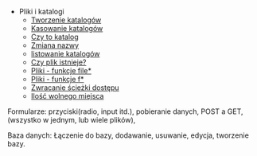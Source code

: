 - Pliki i katalogi
    - [Tworzenie katalogów](pliki-i-katalogi/tworzenie-katalogow.md)
    - [Kasowanie katalogów](pliki-i-katalogi/kasowanie-katalogow.md)
    - [Czy to katalog](pliki-i-katalogi/czy-to-katalog.md)
    - [Zmiana nazwy](pliki-i-katalogi/zmiana-nazwy.md)
    - [listowanie katalogów](pliki-i-katalogi/listowanie-katalogow.md)
    - [Czy plik istnieje?](pliki-i-katalogi/sprawdzanie-czy-dany-plik-istnieje.md)
    - [Pliki - funkcje file\*](pliki-i-katalogi/odczyt-i-zapis-plikow-file.md)
    - [Pliki - funkcje f\*](pliki-i-katalogi/odczyt-i-zapis-plikow-f.md)
    - [Zwracanie ścieżki dostępu](pliki-i-katalogi/zwracanie-sciezki-dostepu.md)
    - [Ilość wolnego miejsca](pliki-i-katalogi/ilosc-wolnego-miejsca.md)
    
    
    
Formularze: przyciski(radio, input itd.), pobieranie danych, POST a GET, (wszystko w jednym, lub wiele plików), 

Baza danych: Łączenie do bazy, dodawanie, usuwanie, edycja, tworzenie bazy.
